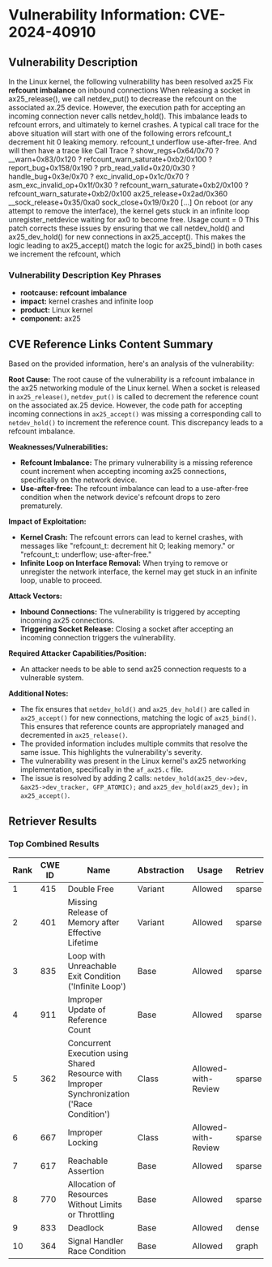 # Vulnerability Information: CVE-2024-40910

## Vulnerability Description
In the Linux kernel, the following vulnerability has been resolved ax25 Fix **refcount imbalance** on inbound connections When releasing a socket in ax25_release(), we call netdev_put() to decrease the refcount on the associated ax.25 device. However, the execution path for accepting an incoming connection never calls netdev_hold(). This imbalance leads to refcount errors, and ultimately to kernel crashes. A typical call trace for the above situation will start with one of the following errors refcount_t decrement hit 0 leaking memory. refcount_t underflow use-after-free. And will then have a trace like Call Trace ? show_regs+0x64/0x70 ? __warn+0x83/0x120 ? refcount_warn_saturate+0xb2/0x100 ? report_bug+0x158/0x190 ? prb_read_valid+0x20/0x30 ? handle_bug+0x3e/0x70 ? exc_invalid_op+0x1c/0x70 ? asm_exc_invalid_op+0x1f/0x30 ? refcount_warn_saturate+0xb2/0x100 ? refcount_warn_saturate+0xb2/0x100 ax25_release+0x2ad/0x360 __sock_release+0x35/0xa0 sock_close+0x19/0x20 [...] On reboot (or any attempt to remove the interface), the kernel gets stuck in an infinite loop unregister_netdevice waiting for ax0 to become free. Usage count = 0 This patch corrects these issues by ensuring that we call netdev_hold() and ax25_dev_hold() for new connections in ax25_accept(). This makes the logic leading to ax25_accept() match the logic for ax25_bind() in both cases we increment the refcount, which

### Vulnerability Description Key Phrases
- **rootcause:** **refcount imbalance**
- **impact:** kernel crashes and infinite loop
- **product:** Linux kernel
- **component:** ax25

## CVE Reference Links Content Summary
Based on the provided information, here's an analysis of the vulnerability:

**Root Cause:**
The root cause of the vulnerability is a refcount imbalance in the ax25 networking module of the Linux kernel. When a socket is released in `ax25_release()`, `netdev_put()` is called to decrement the reference count on the associated ax.25 device. However, the code path for accepting incoming connections in `ax25_accept()` was missing a corresponding call to `netdev_hold()` to increment the reference count. This discrepancy leads to a refcount imbalance.

**Weaknesses/Vulnerabilities:**
- **Refcount Imbalance:** The primary vulnerability is a missing reference count increment when accepting incoming ax25 connections, specifically on the network device.
- **Use-after-free:**  The refcount imbalance can lead to a use-after-free condition when the network device's refcount drops to zero prematurely.

**Impact of Exploitation:**
- **Kernel Crash:** The refcount errors can lead to kernel crashes, with messages like "refcount_t: decrement hit 0; leaking memory." or "refcount_t: underflow; use-after-free."
- **Infinite Loop on Interface Removal:** When trying to remove or unregister the network interface, the kernel may get stuck in an infinite loop, unable to proceed.

**Attack Vectors:**
- **Inbound Connections:** The vulnerability is triggered by accepting incoming ax25 connections.
- **Triggering Socket Release:** Closing a socket after accepting an incoming connection triggers the vulnerability.

**Required Attacker Capabilities/Position:**
- An attacker needs to be able to send ax25 connection requests to a vulnerable system.

**Additional Notes:**
- The fix ensures that `netdev_hold()` and `ax25_dev_hold()` are called in `ax25_accept()` for new connections, matching the logic of `ax25_bind()`. This ensures that reference counts are appropriately managed and decremented in `ax25_release()`.
- The provided information includes multiple commits that resolve the same issue. This highlights the vulnerability's severity.
- The vulnerability was present in the Linux kernel's ax25 networking implementation, specifically in the `af_ax25.c` file.
- The issue is resolved by adding 2 calls: `netdev_hold(ax25_dev->dev, &ax25->dev_tracker, GFP_ATOMIC);` and `ax25_dev_hold(ax25_dev);` in `ax25_accept()`.

## Retriever Results

### Top Combined Results

| Rank | CWE ID | Name | Abstraction | Usage  | Retrievers | Individual Scores |
|------|--------|------|-------------|-------|------------|-------------------|
| 1 | 415 | Double Free | Variant | Allowed | sparse | 0.830 |
| 2 | 401 | Missing Release of Memory after Effective Lifetime | Variant | Allowed | sparse | 0.763 |
| 3 | 835 | Loop with Unreachable Exit Condition ('Infinite Loop') | Base | Allowed | sparse | 0.755 |
| 4 | 911 | Improper Update of Reference Count | Base | Allowed | sparse | 0.755 |
| 5 | 362 | Concurrent Execution using Shared Resource with Improper Synchronization ('Race Condition') | Class | Allowed-with-Review | sparse | 0.746 |
| 6 | 667 | Improper Locking | Class | Allowed-with-Review | sparse | 0.721 |
| 7 | 617 | Reachable Assertion | Base | Allowed | sparse | 0.715 |
| 8 | 770 | Allocation of Resources Without Limits or Throttling | Base | Allowed | sparse | 0.711 |
| 9 | 833 | Deadlock | Base | Allowed | dense | 0.517 |
| 10 | 364 | Signal Handler Race Condition | Base | Allowed | graph | 0.003 |

